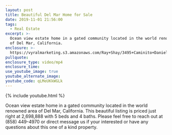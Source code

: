 ```yaml
---
layout: post
title: Beautiful Del Mar Home for Sale
date: 2019-11-01 21:56:00
tags:
  - Real Estate
excerpt: >-
  Ocean view estate home in a gated community located in the world renowned area
  of Del Mar, California.
enclosure: >-
  https://vyralmarketing.s3.amazonaws.com/Ray+Shay/3495+Caminito+Daniella%2C+Del+Mar%2C+CA+(1).mp4
pullquote:
enclosure_type: video/mp4
enclosure_time:
use_youtube_image: true
youtube_alternate_image:
youtube_code: qLMeUKkWGLk
---
```


{% include youtube.html %}

Ocean view estate home in a gated community located in the world renowned area of Del Mar, California. This beautiful listing is priced just right at 2,698,888 with 5 beds and 4 baths. Please feel free to reach out at (858) 449-4970 or direct message us if your interested or have any questions about this one of a kind property.